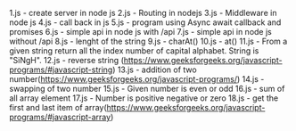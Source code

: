 1.js - create server in node js
2.js - Routing in nodejs
3.js - Middleware in node js
4.js - call back in js 
5.js - program using Async await callback and promises
6.js - simple api in node js with /api
7.js - simple api in node js without /api 
8.js - lenght of the string
9.js - charAt()
10.js - at()
11.js - From a given string return all the index number of capital alphabet. String is "SiNgH".
12.js - reverse string (https://www.geeksforgeeks.org/javascript-programs/#javascript-string)
13.js - addition of two number(https://www.geeksforgeeks.org/javascript-programs/)
14.js - swapping of two number
15.js - Given number is even or odd
16.js - sum of all array element
17.js - Number is positive negative or zero
18.js - get the first and last item of array(https://www.geeksforgeeks.org/javascript-programs/#javascript-array)
